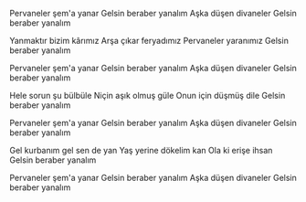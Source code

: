 Pervaneler şem'a yanar
Gelsin beraber yanalım
Aşka düşen divaneler
Gelsin beraber yanalım

Yanmaktır bizim kârımız
Arşa çıkar feryadımız
Pervaneler yaranımız
Gelsin beraber yanalım

Pervaneler şem'a yanar
Gelsin beraber yanalım
Aşka düşen divaneler
Gelsin beraber yanalım

Hele sorun şu bülbüle
Niçin aşık olmuş güle
Onun için düşmüş dile
Gelsin beraber yanalım

Pervaneler şem'a yanar
Gelsin beraber yanalım
Aşka düşen divaneler
Gelsin beraber yanalım

Gel kurbanım gel sen de yan
Yaş yerine dökelim kan
Ola ki erişe ihsan
Gelsin beraber yanalım

Pervaneler şem'a yanar
Gelsin beraber yanalım
Aşka düşen divaneler
Gelsin beraber yanalım